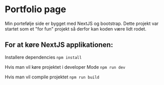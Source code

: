 # Portfolio page

Min portefølje side er bygget med NextJS og bootstrap. Dette projekt var startet som et "for fun" projekt så derfor kan koden være lidt rodet. 

## For at køre NextJS applikationen:

Installere dependencies `npm install`

Hvis man vil køre projektet i developer Mode `npm run dev`

Hvis man vil compile projektet `npm run build`
